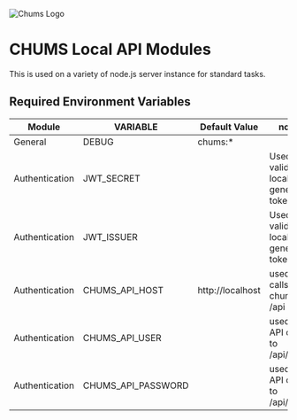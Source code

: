 ![Chums Logo](https://intranet.chums.com/images/chums/chums-badge-120x120.png)
# CHUMS Local API Modules
This is used on a variety of node.js server instance for standard tasks.

## Required Environment Variables
| Module         | VARIABLE | Default Value | notes |
|----------------| --- | --- | --- |
| General        | DEBUG | chums:* |
| Authentication | JWT_SECRET | | Used to validate if locally generated token |
| Authentication | JWT_ISSUER | | Used to validate if locally generated token |
| Authentication | CHUMS_API_HOST | http://localhost | used for calls to chums /api |
| Authentication | CHUMS_API_USER | | used for API calls to /api/user |
| Authentication | CHUMS_API_PASSWORD | | used for API calls to /api/user |

